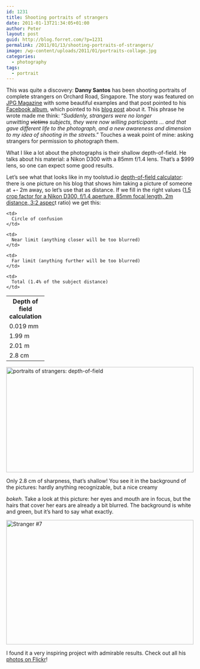 ```yaml
---
id: 1231
title: Shooting portraits of strangers
date: 2011-01-13T21:34:05+01:00
author: Peter
layout: post
guid: http://blog.forret.com/?p=1231
permalink: /2011/01/13/shooting-portraits-of-strangers/
image: /wp-content/uploads/2011/01/portraits-collage.jpg
categories:
  - photography
tags:
  - portrait
---
```

This was quite a discovery: **Danny Santos** has been shooting portraits of complete strangers on Orchard Road, Singapore. The story was featured on [JPG Magazine](http://jpgmag.com/stories/17156) with some beautiful examples and that post pointed to his [Facebook album](http://www.facebook.com/album.php?aid=23371&id=129058543774460), which pointed to his [blog post](http://www.dannyst.com/shooting-portraits-of-strangers/) about it. This phrase he wrote made me think: &#8220;_Suddenly, strangers were no longer unwitting <del datetime="2010-12-12T02:52:04+00:00">victims</del> subjects, they were now willing participants … and that gave different life to the photograph, and a new awareness and dimension to my idea of shooting in the streets_.&#8221; Touches a weak point of mine: asking strangers for permission to photograph them.

What I like a lot about the photographs is their shallow depth-of-field. He talks about his material: a Nikon D300 with a 85mm f/1.4 lens. That&#8217;s a $999 lens, so one can expect some good results.

Let&#8217;s see what that looks like in my toolstud.io [depth-of-field calculator](https://toolstud.io/photo/dof.php): there is one picture on his blog that shows him taking a picture of someone at +- 2m away, so let&#8217;s use that as distance. If we fill in the right values ([1.5 crop factor for a Nikon D300, f/1.4 aperture, 85mm focal length, 2m distance, 3:2 aspec](https://toolstud.io/photo/dof.php?cropfactor=1.5&focallengthmm=85&aperturef=1.4&distancem=2)t ratio) we get this:

<table>
  <tr>
    <th colspan="2">
      Depth of field calculation
    </th>
  </tr>
  
  <tr>
    <td width="80">
      0.019 mm
    </td>
    
    <td>
      Circle of confusion
    </td>
  </tr>
  
  <tr>
    <td>
      1.99 m
    </td>
    
    <td>
      Near limit (anything closer will be too blurred)
    </td>
  </tr>
  
  <tr>
    <td>
      2.01 m
    </td>
    
    <td>
      Far limit (anything further will be too blurred)
    </td>
  </tr>
  
  <tr>
    <td>
      2.8 cm
    </td>
    
    <td>
      Total (1.4% of the subject distance)
    </td>
  </tr>
</table>

[<img  src="http://farm6.static.flickr.com/5161/5352823282_dfe982816b.jpg" alt="portraits of strangers: depth-of-field" width="500" height="281" />](http://www.flickr.com/photos/pforret/5352823282/ "portraits of strangers: depth-of-field by Peter Forret, on Flickr")

<!--more-->Only 2.8 cm of sharpness, that&#8217;s shallow! You see it in the background of the pictures: hardly anything recognizable, but a nice creamy 

_bokeh_. Take a look at this picture: her eyes and mouth are in focus, but the hairs that cover her ears are already a bit blurred. The background is white and green, but it&#8217;s hard to say what exactly.

[<img  src="http://farm5.static.flickr.com/4008/4184733650_e46e956d5f.jpg" alt="Stranger #7" width="500" height="332" />](http://www.flickr.com/photos/dannysantos/4184733650/ "Stranger #7 by danny st., on Flickr")

I found it a very inspiring project with admirable results. Check out all his [photos on Flickr](http://www.flickr.com/photos/dannysantos/sets/72157622966228004/)!